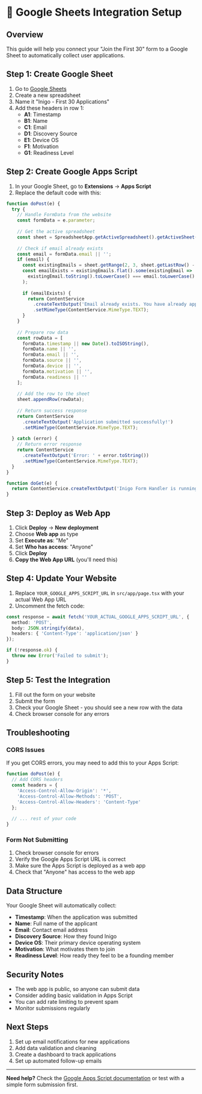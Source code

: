 # 🚀 Google Sheets Integration Setup

## Overview
This guide will help you connect your "Join the First 30" form to a Google Sheet to automatically collect user applications.

## Step 1: Create Google Sheet
1. Go to [Google Sheets](https://sheets.google.com)
2. Create a new spreadsheet
3. Name it "Inigo - First 30 Applications"
4. Add these headers in row 1:
   - **A1**: Timestamp
   - **B1**: Name
   - **C1**: Email
   - **D1**: Discovery Source
   - **E1**: Device OS
   - **F1**: Motivation
   - **G1**: Readiness Level

## Step 2: Create Google Apps Script
1. In your Google Sheet, go to **Extensions** → **Apps Script**
2. Replace the default code with this:

```javascript
function doPost(e) {
  try {
    // Handle FormData from the website
    const formData = e.parameter;
    
    // Get the active spreadsheet
    const sheet = SpreadsheetApp.getActiveSpreadsheet().getActiveSheet();
    
    // Check if email already exists
    const email = formData.email || '';
    if (email) {
      const existingEmails = sheet.getRange(2, 3, sheet.getLastRow() - 1, 1).getValues(); // Column C (email)
      const emailExists = existingEmails.flat().some(existingEmail => 
        existingEmail.toString().toLowerCase() === email.toLowerCase()
      );
      
      if (emailExists) {
        return ContentService
          .createTextOutput('Email already exists. You have already applied.')
          .setMimeType(ContentService.MimeType.TEXT);
      }
    }
    
    // Prepare row data
    const rowData = [
      formData.timestamp || new Date().toISOString(),
      formData.name || '',
      formData.email || '',
      formData.source || '',
      formData.device || '',
      formData.motivation || '',
      formData.readiness || ''
    ];
    
    // Add the row to the sheet
    sheet.appendRow(rowData);
    
    // Return success response
    return ContentService
      .createTextOutput('Application submitted successfully!')
      .setMimeType(ContentService.MimeType.TEXT);
      
  } catch (error) {
    // Return error response
    return ContentService
      .createTextOutput('Error: ' + error.toString())
      .setMimeType(ContentService.MimeType.TEXT);
  }
}

function doGet(e) {
  return ContentService.createTextOutput('Inigo Form Handler is running!');
}
```

## Step 3: Deploy as Web App
1. Click **Deploy** → **New deployment**
2. Choose **Web app** as type
3. Set **Execute as**: "Me"
4. Set **Who has access**: "Anyone"
5. Click **Deploy**
6. **Copy the Web App URL** (you'll need this)

## Step 4: Update Your Website
1. Replace `YOUR_GOOGLE_APPS_SCRIPT_URL` in `src/app/page.tsx` with your actual Web App URL
2. Uncomment the fetch code:

```typescript
const response = await fetch('YOUR_ACTUAL_GOOGLE_APPS_SCRIPT_URL', {
  method: 'POST',
  body: JSON.stringify(data),
  headers: { 'Content-Type': 'application/json' }
});

if (!response.ok) {
  throw new Error('Failed to submit');
}
```

## Step 5: Test the Integration
1. Fill out the form on your website
2. Submit the form
3. Check your Google Sheet - you should see a new row with the data
4. Check browser console for any errors

## Troubleshooting

### CORS Issues
If you get CORS errors, you may need to add this to your Apps Script:

```javascript
function doPost(e) {
  // Add CORS headers
  const headers = {
    'Access-Control-Allow-Origin': '*',
    'Access-Control-Allow-Methods': 'POST',
    'Access-Control-Allow-Headers': 'Content-Type'
  };
  
  // ... rest of your code
}
```

### Form Not Submitting
1. Check browser console for errors
2. Verify the Google Apps Script URL is correct
3. Make sure the Apps Script is deployed as a web app
4. Check that "Anyone" has access to the web app

## Data Structure
Your Google Sheet will automatically collect:
- **Timestamp**: When the application was submitted
- **Name**: Full name of the applicant
- **Email**: Contact email address
- **Discovery Source**: How they found Inigo
- **Device OS**: Their primary device operating system
- **Motivation**: What motivates them to join
- **Readiness Level**: How ready they feel to be a founding member

## Security Notes
- The web app is public, so anyone can submit data
- Consider adding basic validation in Apps Script
- You can add rate limiting to prevent spam
- Monitor submissions regularly

## Next Steps
1. Set up email notifications for new applications
2. Add data validation and cleaning
3. Create a dashboard to track applications
4. Set up automated follow-up emails

---

**Need help?** Check the [Google Apps Script documentation](https://developers.google.com/apps-script) or test with a simple form submission first.
